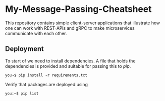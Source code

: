 # My-Message-Passing-Cheatsheet
This repository contains simple client-server applications that illustrate how one can work with REST-APis and gRPC to make microservices communicate with each other.
## Deployment
To start of we need to install dependencies. A file that holds the dependencies is provided and suitable for passing this to *pip*.
```console
you~$ pip install -r requirements.txt
```
Verify that packages are deployed using
```console
you:~$ pip list
```
